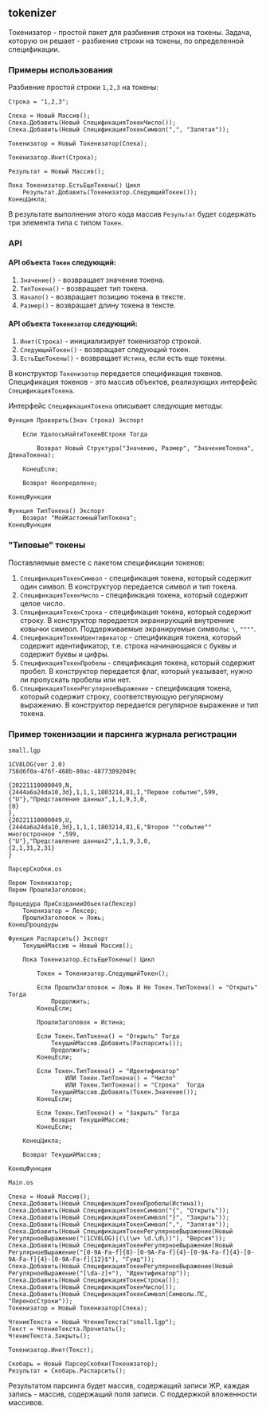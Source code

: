 ## tokenizer

Токенизатор - простой пакет для разбиения строки на токены. Задача, которую он решает - разбиение строки на токены, по определенной спецификации.

### Примеры использования

Разбиение простой строки `1,2,3` на токены:

```bsl
Строка = "1,2,3";

Спека = Новый Массив();
Спека.Добавить(Новый СпецификацияТокенЧисло());
Спека.Добавить(Новый СпецификацияТокенСимвол(",", "Запятая"));

Токенизатор = Новый Токенизатор(Спека);

Токенизатор.Инит(Строка);

Результат = Новый Массив();

Пока Токенизатор.ЕстьЕщеТокены() Цикл
    Результат.Добавить(Токенизатор.СледующийТокен());
КонецЦикла;
```

В результате выполнения этого кода массив `Результат` будет содержать три элемента типа с типом `Токен`.

### API

#### API объекта `Токен` следующий:

1. `Значение()` - возвращает значение токена.
2. `ТипТокена()` - возвращает тип токена.
3. `Начало()` - возвращает позицию токена в тексте.
4. `Размер()` - возвращает длину токена в тексте.

#### API объекта `Токенизатор` следующий:

1. `Инит(Строка)` - инициализирует токенизатор строкой.
2. `СледующийТокен()` - возвращает следующий токен.
3. `ЕстьЕщеТокены()` - возвращает `Истина`, если есть еще токены.

В конструктор `Токенизатор` передается спецификация токенов. Спецификация токенов - это массив объектов, реализующих интерфейс `СпецификацияТокена`.

Интерфейс `СпецификацияТокена` описывает следующие методы:

```bsl
Функция Проверить(Знач Строка) Экспорт

	Если УдалосьНайтиТокенВСтроке Тогда

		Возврат Новый Структура("Значение, Размер", "ЗначениеТокена", ДлинаТокена);

	КонецЕсли;

	Возврат Неопределено;

КонецФункции

Функция ТипТокена() Экспорт
	Возврат "МойКастомныйТипТокена";
КонецФункции
```

### "Типовые" токены
Поставляемые вместе с пакетом спецификации токенов:

1. `СпецификацияТокенСимвол` - спецификация токена, который содержит один символ. В конструктуор передается символ и тип токена.
2. `СпецификацияТокенЧисло` - спецификация токена, который содержит целое число.
3. `СпецификацияТокенСтрока` - спецификация токена, который содержит строку. В конструктор передается экранирующий внутренние ковычки символ. Поддерживаемые экранируемые символы: `\`, `""""`.
4. `СпецификацияТокенИдентификатор` - спецификация токена, который содержит идентификатор, т.е. строка начинающаяся с буквы и содержит буквы и цифры.
5. `СпецификацияТокенПробелы` - спецификация токена, который содержит пробел. В конструктор передается флаг, который указывает, нужно ли пропускать пробелы или нет.
6. `СпецификацияТокенРегулярноеВыражение` - спецификация токена, который содержит строку, соответствующую регулярному выражению. В конструктор передается регулярное выражение и тип токена.

### Пример токенизации и парсинга журнала регистрации

`small.lgp`
```
1CV8LOG(ver 2.0)
758d6f0a-476f-468b-80ac-48773092049c

{20221110000049,N,
{2444a6a24da10,3d},1,1,1,1803214,81,I,"Первое событие",599,
{"U"},"Представление данных",1,1,9,3,0,
{0}
},
{20221110000049,U,
{2444a6a24da10,3d},1,1,1,1803214,81,E,"Второе ""событие"" 
многострочное ",599,
{"U"},"Представление данных2",1,1,9,3,0,
{2,1,31,2,31}
}
```

`ПарсерСкобки.os`
```bsl
Перем Токенизатор;
Перем ПрошлиЗаголовок;

Процедура ПриСозданииОбъекта(Лексер)
	Токенизатор = Лексер;
	ПрошлиЗаголовок = Ложь;
КонецПроцедуры

Функция Распарсить() Экспорт
	ТекущийМассив = Новый Массив();

	Пока Токенизатор.ЕстьЕщеТокены() Цикл

		Токен = Токенизатор.СледующийТокен();

		Если ПрошлиЗаголовок = Ложь И Не Токен.ТипТокена() = "Открыть" Тогда
			Продолжить;
		КонецЕсли;

		ПрошлиЗаголовок = Истина;

		Если Токен.ТипТокена() = "Открыть" Тогда
			ТекущийМассив.Добавить(Распарсить());
			Продолжить;
		КонецЕсли;

		Если Токен.ТипТокена() = "Идентификатор" 
				ИЛИ Токен.ТипТокена() = "Число"
				ИЛИ Токен.ТипТокена() = "Строка"  Тогда
			ТекущийМассив.Добавить(Токен.Значение());
		КонецЕсли;

		Если Токен.ТипТокена() = "Закрыть" Тогда
			Возврат ТекущийМассив; 
		КонецЕсли;

	КонецЦикла;

	Возврат ТекущийМассив;

КонецФункции
```

`Main.os`
```bsl
Спека = Новый Массив();
Спека.Добавить(Новый СпецификацияТокенПробелы(Истина));
Спека.Добавить(Новый СпецификацияТокенСимвол("{", "Открыть"));
Спека.Добавить(Новый СпецификацияТокенСимвол("}", "Закрыть"));
Спека.Добавить(Новый СпецификацияТокенСимвол(",", "Запятая"));
Спека.Добавить(Новый СпецификацияТокенРегулярноеВыражение(Новый РегулярноеВыражение("(1CV8LOG)|(\(\w+ \d.\d\))"), "Версия"));
Спека.Добавить(Новый СпецификацияТокенРегулярноеВыражение(Новый РегулярноеВыражение("[0-9A-Fa-f]{8}-[0-9A-Fa-f]{4}-[0-9A-Fa-f]{4}-[0-9A-Fa-f]{4}-[0-9A-Fa-f]{12}$"), "Гуид"));
Спека.Добавить(Новый СпецификацияТокенРегулярноеВыражение(Новый РегулярноеВыражение("[\da-z]+"), "Идентификатор"));
Спека.Добавить(Новый СпецификацияТокенСтрока());
Спека.Добавить(Новый СпецификацияТокенЧисло());
Спека.Добавить(Новый СпецификацияТокенСимвол(Символы.ПС, "ПереносСтроки"));
Токенизатор = Новый Токенизатор(Спека);

ЧтениеТекста = Новый ЧтениеТекста("small.lgp");
Текст = ЧтениеТекста.Прочитать();
ЧтениеТекста.Закрыть();

Токенизатор.Инит(Текст);

Скобарь = Новый ПарсерСкобки(Токенизатор);
Результат = Скобарь.Распарсить();
```

Результатом парсинга будет массив, содержащий записи ЖР, каждая запись - массив, содержащий поля записи. С поддержкой вложенности массивов.